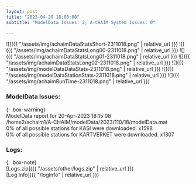 ```yaml
---
layout: post
title: "2023-04-20 18:00:00"
subtitle: "ModelData Issues: 2; A-CHAIM System Issues: 0"

---
```


![]({{ "/assets/img/achaimDataStatsShort-2311018.png" | relative_url }})
![]({{ "/assets/img/achaimDataStatsLong00-2311018.png" | relative_url }})
![]({{ "/assets/img/achaimDataStatsLong01-2311018.png" | relative_url }})
![]({{ "/assets/img/achaimDataStatsLong02-2311018.png" | relative_url }})
![]({{ "/assets/img/modelDataDataStats-2311018.png" | relative_url }})
![]({{ "/assets/img/modelDataStationStats-2311018.png" | relative_url }})
![]({{ "/assets/img/achaimRunTime-2311018.png" | relative_url }})


### ModelData Issues:  
  
{: .box-warning}  
 ModelData report for 20-Apr-2023 18:15:08   
 /home2/achaim1/A-CHAIM/modelData/2023/110/18/modelData.mat   
 0% of all possible stations for KASI were downloaded. x1598   
 0% of all possible stations for KARTVERKET were downloaded. x1307   
  


### Logs:  
  
{: .box-note}  
[Logs.zip]({{ "/assets/other/logs.zip" | relative_url }})  
[Log Info]({{ "/logInfo" | relative_url }})  
